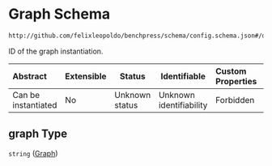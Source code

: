 # Graph Schema

```txt
http://github.com/felixleopoldo/benchpress/schema/config.schema.json#/definitions/data_setup_dict/properties/graph
```

ID of the graph instantiation.


| Abstract            | Extensible | Status         | Identifiable            | Custom Properties | Additional Properties | Access Restrictions | Defined In                                                                  |
| :------------------ | ---------- | -------------- | ----------------------- | :---------------- | --------------------- | ------------------- | --------------------------------------------------------------------------- |
| Can be instantiated | No         | Unknown status | Unknown identifiability | Forbidden         | Allowed               | none                | [config.schema.json\*](../../out/config.schema.json "open original schema") |

## graph Type

`string` ([Graph](config-definitions-data-setup-properties-graph.md))
